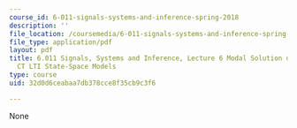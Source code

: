 ```yaml
---
course_id: 6-011-signals-systems-and-inference-spring-2018
description: ''
file_location: /coursemedia/6-011-signals-systems-and-inference-spring-2018/32d0d6ceabaa7db378cce8f35cb9c3f6_MIT6_011S18lec6.pdf
file_type: application/pdf
layout: pdf
title: 6.011 Signals, Systems and Inference, Lecture 6 Modal Solution of Undriven
  CT LTI State-Space Models
type: course
uid: 32d0d6ceabaa7db378cce8f35cb9c3f6

---
```

None